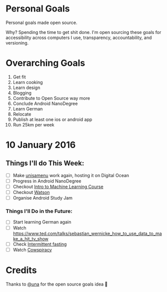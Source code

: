 Personal Goals
==============

Personal goals made open source.

Why? Spending the time to get shit done. I'm open sourcing these goals for accessibility across computers I use, transparency, accountability, and versioning.

# Overarching Goals

1. Get fit
2. Learn cooking
3. Learn design
4. Blogging
5. Contribute to Open Source way more
6. Conclude Android NanoDegree
7. Learn German
8. Relocate
9. Publish at least one ios or android app
10. Run 25km per week

# 10 January 2016

## Things I'll do This Week:

- [ ] Make [unisamenu](http://unisamenu.it/) work again, hosting it on Digital Ocean
- [ ] Progress in Android NanoDegree
- [ ] Checkout [Intro to Machine Learning Course](https://www.udacity.com/course/intro-to-machine-learning--ud120)
- [ ] Checkout [Watson](http://www.ibm.com/cloud-computing/bluemix/solutions/watson/)
- [ ] Organise Android Study Jam

### Things I'll Do in the Future:

- [ ] Start learning German again
- [ ] Watch https://www.ted.com/talks/sebastian_wernicke_how_to_use_data_to_make_a_hit_tv_show
- [ ] Check [Intermittent fasting](http://jamesclear.com/the-beginners-guide-to-intermittent-fasting)
- [ ] Watch [Cowspiracy](http://www.cowspiracy.com/)

# Credits

Thanks to [@una](https://github.com/una) for the open source goals idea 🎉

